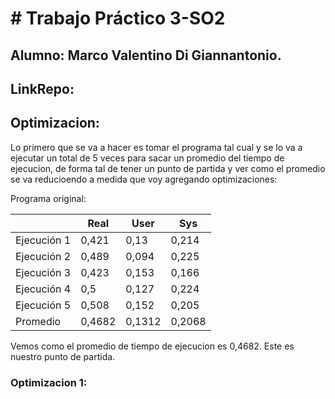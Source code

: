# # Trabajo Práctico 3-SO2

## Alumno: Marco Valentino Di Giannantonio.
## LinkRepo: 

## Optimizacion: 
Lo primero que se va a hacer es tomar el programa tal cual y se lo va a ejecutar un total de 5 veces para sacar un promedio del tiempo de ejecucion, de forma tal de tener un punto de partida y ver como el promedio se va reducioendo a medida que voy agregando optimizaciones:<br>

Programa original:

|            | Real    | User    | Sys     |
|------------|---------|---------|---------|
| Ejecución 1| 0,421   | 0,13    | 0,214   |
| Ejecución 2| 0,489   | 0,094   | 0,225   |
| Ejecución 3| 0,423   | 0,153   | 0,166   |
| Ejecución 4| 0,5     | 0,127   | 0,224   |
| Ejecución 5| 0,508   | 0,152   | 0,205   |
| Promedio   | 0,4682  | 0,1312  | 0,2068  |

Vemos como el promedio de tiempo de ejecucion es 0,4682. Este es nuestro punto de partida.<br>

### Optimizacion 1:


